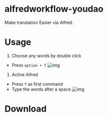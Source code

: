alfredworkflow-youdao
=====================

Make translation Easier via Alfred.

Usage
=====
1. Choose any words by double click
  - Press `option + f`
![img](http://ww2.sinaimg.cn/large/68bd1777gw1ejhz4u1joaj20ov0em410.jpg)

1. Active Alfred
  - Press `f` as first command
  - Type the words after a space
![img](http://ww3.sinaimg.cn/large/68bd1777gw1ejhz78ympxj20h80ce3zm.jpg)

Download
========

